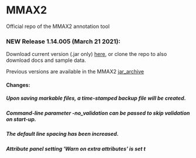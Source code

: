 # MMAX2
Official repo of the MMAX2 annotation tool

### NEW Release 1.14.005 (March 21 2021):

Download current version (.jar only) [here](jar_archive/1.14.005/MMAX2.jar), or clone the repo to also download docs and sample data.

Previous versions are available in the MMAX2 [jar_archive](jar_archive/)

#### Changes:
##### Upon saving markable files, a time-stamped backup file will be created.
##### Command-line parameter -no_validation can be passed to skip validation on start-up.
##### The default line spacing has been increased.
##### Attribute panel setting 'Warn on extra attributes' is set t